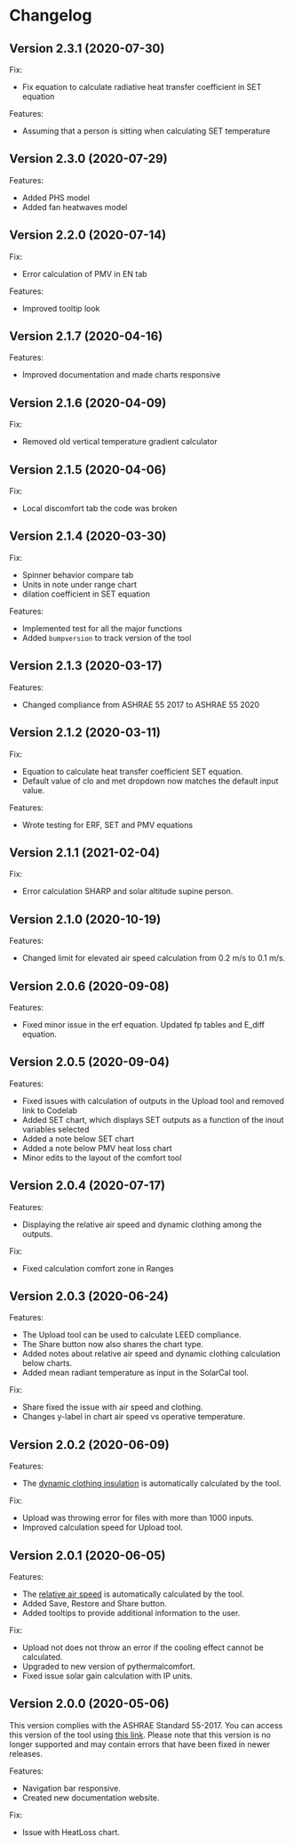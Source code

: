 # Changelog

## Version 2.3.1 \(2020-07-30\)

Fix:

* Fix equation to calculate radiative heat transfer coefficient in SET equation

Features:

* Assuming that a person is sitting when calculating SET temperature

## Version 2.3.0 \(2020-07-29\)

Features:

* Added PHS model
* Added fan heatwaves model

## Version 2.2.0 \(2020-07-14\)

Fix:

* Error calculation of PMV in EN tab

Features:

* Improved tooltip look

## Version 2.1.7 \(2020-04-16\)

Features:

* Improved documentation and made charts responsive

## Version 2.1.6 \(2020-04-09\)

Fix:

* Removed old vertical temperature gradient calculator

## Version 2.1.5 \(2020-04-06\)

Fix:

* Local discomfort tab the code was broken

## Version 2.1.4 \(2020-03-30\)

Fix:

* Spinner behavior compare tab
* Units in note under range chart
* dilation coefficient in SET equation

Features:

* Implemented test for all the major functions
* Added `bumpversion` to track version of the tool

## Version 2.1.3 \(2020-03-17\)

Features:

* Changed compliance from ASHRAE 55 2017 to ASHRAE 55 2020

## Version 2.1.2 \(2020-03-11\)

Fix:

* Equation to calculate heat transfer coefficient SET equation.
* Default value of clo and met dropdown now matches the default input value.

Features:

* Wrote testing for ERF, SET and PMV equations

## Version 2.1.1 \(2021-02-04\)

Fix:

* Error calculation SHARP and solar altitude supine person.  

## Version 2.1.0 \(2020-10-19\)

Features:

* Changed limit for elevated air speed calculation from 0.2 m/s to 0.1 m/s.  

## Version 2.0.6 \(2020-09-08\)

Features:

* Fixed minor issue in the erf equation. Updated fp tables and E\_diff equation.  

## Version 2.0.5 \(2020-09-04\)

Features:

* Fixed issues with calculation of outputs in the Upload tool and removed link to Codelab
* Added SET chart, which displays SET outputs as a function of the inout variables selected
* Added a note below SET chart
* Added a note below PMV heat loss chart
* Minor edits to the layout of the comfort tool  

## Version 2.0.4 \(2020-07-17\)

Features:

* Displaying the relative air speed and dynamic clothing among the outputs.

Fix:

* Fixed calculation comfort zone in Ranges

## Version 2.0.3 \(2020-06-24\)

Features:

* The Upload tool can be used to calculate LEED compliance.
* The Share button now also shares the chart type.
* Added notes about relative air speed and dynamic clothing calculation below charts.
* Added mean radiant temperature as input in the SolarCal tool.

Fix:

* Share fixed the issue with air speed and clothing.
* Changes y-label in chart air speed vs operative temperature.

## Version 2.0.2 \(2020-06-09\)

Features:

* The [dynamic clothing insulation](http://centerforthebuiltenvironment.github.io/comfort_tool/docs/pmv#dynamic-clothing-insulation) is automatically calculated by the tool.

Fix:

* Upload was throwing error for files with more than 1000 inputs.
* Improved calculation speed for Upload tool.

## Version 2.0.1 \(2020-06-05\)

Features:

* The [relative air speed](http://centerforthebuiltenvironment.github.io/comfort_tool/docs/pmv#relative-air-speed) is automatically calculated by the tool.
* Added Save, Restore and Share button.
* Added tooltips to provide additional information to the user.

Fix:

* Upload not does not throw an error if the cooling effect cannot be calculated.
* Upgraded to new version of pythermalcomfort.
* Fixed issue solar gain calculation with IP units.

## Version 2.0.0 \(2020-05-06\)

This version complies with the ASHRAE Standard 55-2017. You can access this version of the tool using [this link](https://comfort-tool-63o6tweb2a-uc.a.run.app). Please note that this version is no longer supported and may contain errors that have been fixed in newer releases.

Features:

* Navigation bar responsive.
* Created new documentation website.

Fix:

* Issue with HeatLoss chart.

